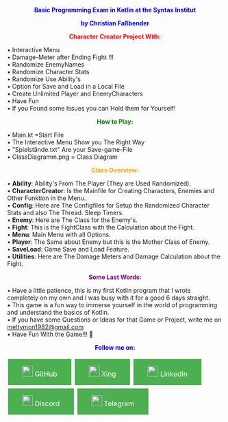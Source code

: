 <span style="color:blue">
  <p align="center">
    <strong>Basic Programming Exam in Kotlin at the Syntax Institut</strong>
  </p>

  <p align="center">
    <strong>by Christian Faßbender</strong>
  </p>
</span>

<span style="color:red">
  <p align="center">
    <strong>Character Creator Project With:</strong>
  </p>
</span>

• Interactive Menu <br>
• Damage-Meter after Ending Fight !!! <br>
• Randomize EnemyNames <br>
• Randomize Character Stats <br>
• Randomize Use Ability's <br>
• Option for Save and Load in a Local File <br>
• Create Unlimited Player and EnemyCharacters <br>
• Have Fun <br>
• If you Found some Issues you can Hold them for Yourself!

<span style="color:green">
  <p align="center">
    <strong>How to Play:</strong>
  </p>
</span>

• Main.kt =Start File <br>
• The Interactive Menu Show you The Right Way <br>
• "Spielstände.txt" Are your Save-game-File <br>
• ClassDiagramm.png = Class Diagram

<span style="color:orange">
  <p align="center">
    <strong>Class Overview:</strong>
  </p>
</span>

• **Ability**: Ability's From The Player (They are Used Randomized). <br>
• **CharacterCreator**: Is the Mainfile for Creating Characters, Enemies and Other Funktion in the Menu. <br>
• **Config**: Here are The Configfiles for Setup the Randomized Character Stats and also The Thread. Sleep Timers. <br>
• **Enemy**: Here are The Class for the Enemy's. <br>
• **Fight**: This is the FightClass with the Calculation about the Fight. <br>
• **Menu**: Main Menu with all Options. <br>
• **Player**: The Same about Enemy but this is the Mother Class of Enemy. <br>
• **SaveLoad**: Game Save and Load Feature. <br>
• **Utilities**: Here are The Damage Meters and Damage Calculation about the Fight.

<span style="color:purple">
  <p align="center">
    <strong>Some Last Words:</strong>
  </p>
</span>

• Have a little patience, this is my first Kotlin program that I wrote completely on my own and I was busy with it for a good 6 days straight. <br>
• This game is a fun way to immerse yourself in the world of programming and understand the basics of Kotlin. <br>
• If you have some Questions or Ideas for that Game or Project, write me on <span style="color:blue">meltymon1982@gmail.com</span> <br>
• Have Fun With the Game!!! 🤩

<span style="color:blue">
  <p align="center">
    <strong>Follow me on:</strong>
  </p>
</span>

<div>
  <a href="https://github.com/meltymon" style="background-color: #4CAF50; border: 1px solid #4CAF50; color: white; padding: 15px 32px; text-align: center; text-decoration: none; display: inline-block; font-size: 16px; margin: 4px 2px; cursor: pointer;"><img src="https://github.githubassets.com/images/modules/logos_page/GitHub-Mark.png" width="25px" height="25px" alt=""> GitHub</a>
  <a href="https://www.xing.com/profile/Christian_Fassbender10/cv" style="background-color: #4CAF50; border: 1px solid #4CAF50; color: white; padding: 15px 32px; text-align: center; text-decoration: none; display: inline-block; font-size: 16px; margin: 4px 2px; cursor: pointer;"><img src="https://cdn.worldvectorlogo.com/logos/xing-2.svg" width="25px" height="25px" alt=""> Xing</a>
  <a href="https://www.linkedin.com/in/christian-fa%C3%9Fbender-830279215/" style="background-color: #4CAF50; border: 1px solid #4CAF50; color: white; padding: 15px 32px; text-align: center; text-decoration: none; display: inline-block; font-size: 16px; margin: 4px 2px; cursor: pointer;"><img src="https://upload.wikimedia.org/wikipedia/commons/thumb/c/ca/LinkedIn_logo_initials.png/600px-LinkedIn_logo_initials.png" width="25px" height="25px" alt=""> LinkedIn</a>
  <a href="https://discord.com/users/918530788113387630" style="background-color: #4CAF50; border: 1px solid #4CAF50; color: white; padding: 15px 32px; text-align: center; text-decoration: none; display: inline-block; font-size: 16px; margin: 4px 2px; cursor: pointer;"><img src="https://upload.wikimedia.org/wikipedia/commons/thumb/b/ba/Discord_icon.svg/1200px-Discord_icon.svg.png" width="25px" height="25px" alt=""> Discord</a>
  <a href="https://t.me/meltymon" style="background-color: #4CAF50; border: 1px solid #4CAF50; color: white; padding: 15px 32px; text-align: center; text-decoration: none; display: inline-block; font-size: 16px; margin: 4px 2px; cursor: pointer;"><img src="https://upload.wikimedia.org/wikipedia/commons/thumb/8/82/Telegram_logo.svg/1200px-Telegram_logo.svg.png" width="25px" height="25px" alt=""> Telegram</a>
</div>